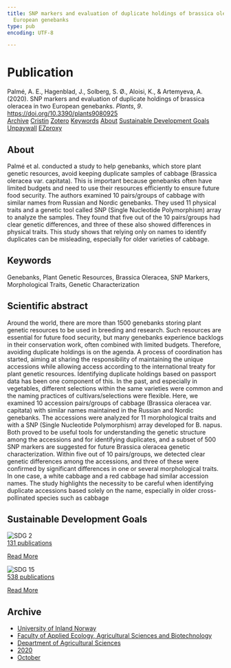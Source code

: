 ```yaml
---
title: SNP markers and evaluation of duplicate holdings of brassica oleracea in two
  European genebanks
type: pub
encoding: UTF-8

---
```

<h1>Publication</h1>
<article id="csl-bib-container-88TWKQJT" class="csl-bib-container">
  <div class="csl-bib-body"> <div class="csl-entry">Palmé, A. E., Hagenblad, J., Solberg, S. Ø., Aloisi, K., &#38; Artemyeva, A. (2020). SNP markers and evaluation of duplicate holdings of brassica oleracea in two European genebanks. <i>Plants</i>, <i>9</i>. <a href="https://doi.org/10.3390/plants9080925">https://doi.org/10.3390/plants9080925</a></div> </div>
  <div class="csl-bib-buttons">
    <a href="#taxonomy-article-88TWKQJT" alt="archive" class="csl-bib-button">Archive</a>
    <a href="https://app.cristin.no/results/show.jsf?id=1838334" alt="Cristin" class="csl-bib-button">Cristin</a>
    <a href="http://zotero.org/groups/5881554/items/88TWKQJT" alt="Zotero" class="csl-bib-button">Zotero</a>
    <a href="#keywords-article-88TWKQJT" alt="keywords" class="csl-bib-button">Keywords</a>
    <a href="#about-article-88TWKQJT" alt="about_pub" class="csl-bib-button">About</a>
    <a href="#sdg-article-88TWKQJT" alt="sdg" class="csl-bib-button">Sustainable Development Goals</a>
    <a href="https://www.mdpi.com/2223-7747/9/8/925/pdf" alt="Unpaywall" class="csl-bib-button">Unpaywall</a>
    <a href="https://www.mdpi.com/2223-7747/9/8/925/pdf" alt="EZproxy" class="csl-bib-button">EZproxy</a>
  </div>
  <div id="csl-bib-meta-container-88TWKQJT"></div>
</article>
<div id="csl-bib-meta-88TWKQJT" class="csl-bib-meta">
  <article id="about-article-88TWKQJT" class="about_pub-article">
    <h1>About</h1>
    Palmé et al. conducted a study to help genebanks, which store plant genetic resources, avoid keeping duplicate samples of cabbage (Brassica oleracea var. capitata). This is important because genebanks often have limited budgets and need to use their resources efficiently to ensure future food security. The authors examined 10 pairs/groups of cabbage with similar names from Russian and Nordic genebanks. They used 11 physical traits and a genetic tool called SNP (Single Nucleotide Polymorphism) array to analyze the samples. They found that five out of the 10 pairs/groups had clear genetic differences, and three of these also showed differences in physical traits. This study shows that relying only on names to identify duplicates can be misleading, especially for older varieties of cabbage.
  </article>
  <article id="keywords-article-88TWKQJT" class="keywords-article">
    <h1>Keywords</h1>
    Genebanks, Plant Genetic Resources, Brassica Oleracea, SNP Markers, Morphological Traits, Genetic Characterization
  </article>
  <article id="abstract-article-88TWKQJT" class="abstract-article">
    <h1>Scientific abstract</h1>
    Around the world, there are more than 1500 genebanks storing plant genetic resources to be used in breeding and research. Such resources are essential for future food security, but many genebanks experience backlogs in their conservation work, often combined with limited budgets. Therefore, avoiding duplicate holdings is on the agenda. A process of coordination has started, aiming at sharing the responsibility of maintaining the unique accessions while allowing access according to the international treaty for plant genetic resources. Identifying duplicate holdings based on passport data has been one component of this. In the past, and especially in vegetables, different selections within the same varieties were common and the naming practices of cultivars/selections were flexible. Here, we examined 10 accession pairs/groups of cabbage (Brassica oleracea var. capitata) with similar names maintained in the Russian and Nordic genebanks. The accessions were analyzed for 11 morphological traits and with a SNP (Single Nucleotide Polymorphism) array developed for B. napus. Both proved to be useful tools for understanding the genetic structure among the accessions and for identifying duplicates, and a subset of 500 SNP markers are suggested for future Brassica oleracea genetic characterization. Within five out of 10 pairs/groups, we detected clear genetic differences among the accessions, and three of these were confirmed by significant differences in one or several morphological traits. In one case, a white cabbage and a red cabbage had similar accession names. The study highlights the necessity to be careful when identifying duplicate accessions based solely on the name, especially in older cross-pollinated species such as cabbage
  </article>
  <article id="sdg-article-88TWKQJT" class="sdg-article">
    <h1>Sustainable Development Goals</h1>
    <div class="sdg-container"><div id="sdg2" class="sdg">
        <img src="{{< params subfolder >}}images/sdg/sdg02_en.png" class="image" alt="SDG 2">
        <div class="sdg-overlay">
          <a href="/en/archive/?key=?sdg=2#archive" class="sdg-publication-count"><span>131</span> publications</a>
          <p><a href="https://sdgs.un.org/goals/goal2" class="sdg-read-more">Read More</a></p>
        </div>
      </div> <div id="sdg15" class="sdg">
        <img src="{{< params subfolder >}}images/sdg/sdg15_en.png" class="image" alt="SDG 15">
        <div class="sdg-overlay">
          <a href="/en/archive/?key=?sdg=15#archive" class="sdg-publication-count"><span>538</span> publications</a>
          <p><a href="https://sdgs.un.org/goals/goal15" class="sdg-read-more">Read More</a></p>
        </div>
      </div></div>
  </article>
  <article id="taxonomy-article-88TWKQJT" class="taxonomy-article">
    <h1>Archive</h1>
    <ul>
      <li>
        <a href="/en/archive/?key=3DCRN523">University of Inland Norway</a>
      </li>
      <li>
        <a href="/en/archive/?key=T77LXH6D">Faculty of Applied Ecology, Agricultural Sciences and Biotechnology</a>
      </li>
      <li>
        <a href="/en/archive/?key=SSN4QLEC">Department of Agricultural Sciences</a>
      </li>
      <li>
        <a href="/en/archive/?key=3INSGD8V">2020</a>
      </li>
      <li>
        <a href="/en/archive/?key=3EKEMBHD">October</a>
      </li>
    </ul>
  </article>
</div>
